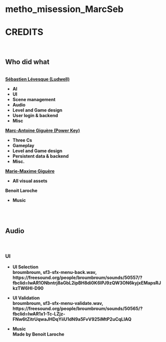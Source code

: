 # metho_misession_MarcSeb
<h1><b>CREDITS</h1>

<b><br/>

<h2>Who did what</h2><br/>
<a href="https://sebastienlevesques.wixsite.com/portfolio">Sébastien Lévesque (Ludwell)</a><br/>
<ul>
<li>AI</li>
<li>UI</li>
<li>Scene management</li>
<li>Audio</li>
<li>Level and Game design</li>
<li>User login & backend</li>
<li>Misc</li>
</ul>
<a href="https://www.marcantoinegiguere.ca/">Marc-Antoine Giguère (Power Key)</a><br/>
<ul>
<li>Three Cs</li>
<li>Gameplay</li>
<li>Level and Game design</li>
<li>Persistent data & backend</li>
<li>Misc.</li>
</ul>
<a href="https://www.instagram.com/starteapot/?hl=fr">Marie-Maxime Giguère</a><br/>
<ul>
<li>All visual assets</li>
</ul>
Benoit Laroche<br/>
<ul>
<li>Music</li>
</ul>

<br/><br/>

<h2>Audio</h2><br/>
<h3>UI</h3>
<ul>
<li>UI Selection<br/>
broumbroum, sf3-sfx-menu-back.wav, https://freesound.org/people/broumbroum/sounds/50557/?fbclid=IwAR1ONbntrj8aGbL2ipBH8di0K6IPJ9zQW3ON6kyjxEMapsRJkzTW6HI-D90</li>
</ul>
<ul>
<li>UI Validation<br/>
broumbroum, sf3-sfx-menu-validate.wav, https://freesound.org/people/broumbroum/sounds/50565/?fbclid=IwAR1x1-Tc-LZjz-FNw6tZitrUqwaJHDqYiiU1dN9a5FvV925iMtP2uCqLlAQ</li>
</ul>
<ul>
<li>Music<br/>
Made by Benoit Laroche</li>
</ul>
